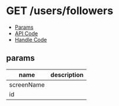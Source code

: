 # GET /users/followers


- [Params](#params)
- [API Code](/src/endpoints/users/followers.js)
- [Handle Code](/src/handlers/web/users/followers.js)

## params


name|description
---|---
screenName|
id|
